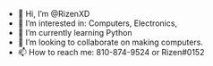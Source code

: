- 👋 Hi, I’m @RizenXD
- 👀 I’m interested in: Computers, Electronics,
- 🌱 I’m currently learning Python
- 💞️ I’m looking to collaborate on making computers.
- 📫 How to reach me: 810-874-9524 or Rizen#0152

<!---
RizenXD/RizenXD is a ✨ special ✨ repository because its `README.md` (this file) appears on your GitHub profile.
You can click the Preview link to take a look at your changes.
--->
